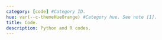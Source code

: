 ```yaml
---
category: [code] #Category ID.
hue: var(--c-themeHueOrange) #Category hue. See note [1].
title: Code. 
description: Python and R codes.
---
```


